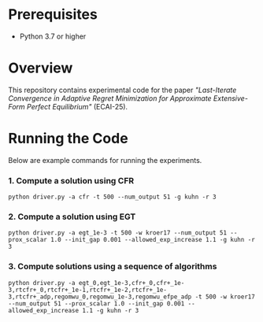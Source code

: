 # Prerequisites
- Python 3.7 or higher

# Overview
This repository contains experimental code for the paper *"Last-Iterate Convergence in Adaptive Regret Minimization for Approximate Extensive-Form Perfect Equilibrium"* (ECAI-25).

# Running the Code
Below are example commands for running the experiments.

### 1. Compute a solution using CFR
`python driver.py -a cfr -t 500 --num_output 51 -g kuhn -r 3`

### 2. Compute a solution using EGT
`python driver.py -a egt_1e-3 -t 500 -w kroer17 --num_output 51 --prox_scalar 1.0 --init_gap 0.001 --allowed_exp_increase 1.1 -g kuhn -r 3`

### 3. Compute solutions using a sequence  of algorithms
`python driver.py -a egt_0,egt_1e-3,cfr+_0,cfr+_1e-3,rtcfr+_0,rtcfr+_1e-1,rtcfr+_1e-2,rtcfr+_1e-3,rtcfr+_adp,regomwu_0,regomwu_1e-3,regomwu_efpe_adp -t 500 -w kroer17 --num_output 51 --prox_scalar 1.0 --init_gap 0.001 --allowed_exp_increase 1.1 -g kuhn -r 3`
